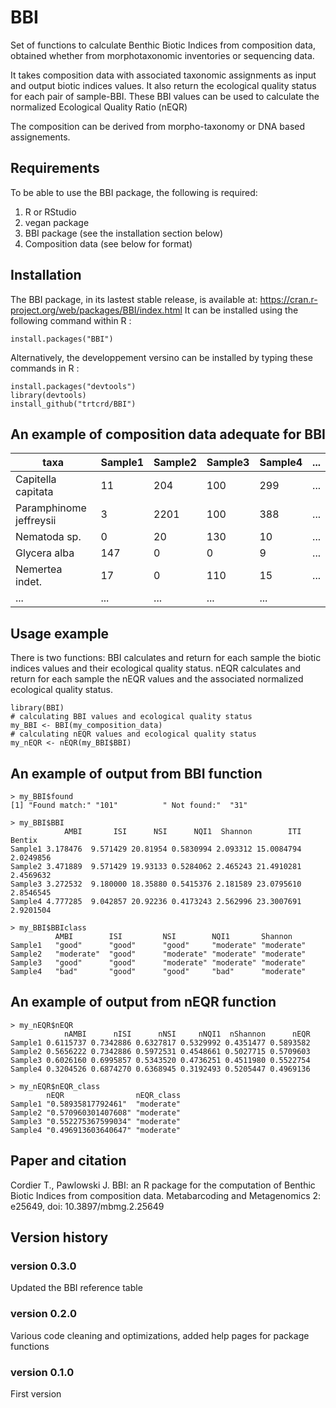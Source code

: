 # BBI

Set of functions to calculate Benthic Biotic Indices from composition data, obtained whether from morphotaxonomic inventories or sequencing data.

It takes composition data with associated taxonomic assignments as input and output biotic indices values.
It also return the ecological quality status for each pair of sample-BBI.
These BBI values can be used to calculate the normalized Ecological Quality Ratio (nEQR)

The composition can be derived from morpho-taxonomy or DNA based assignements.

## Requirements

To be able to use the BBI package, the following is required:
1. R or RStudio
2. vegan package
3. BBI package (see the installation section below)
4. Composition data (see below for format)

## Installation

The BBI package, in its lastest stable release, is available at:
https://cran.r-project.org/web/packages/BBI/index.html
It can be installed using the following command within R :
```
install.packages("BBI")
```

Alternatively, the developpement versino can be installed by typing these commands in R :

```
install.packages("devtools")
library(devtools)
install_github("trtcrd/BBI")
```


## An example of composition data adequate for BBI

taxa|Sample1|Sample2|Sample3|Sample4|...
--- | --- | --- | --- | ---  | ---
Capitella capitata|11|204|100|299|...
Paramphinome jeffreysii|3|2201|100|388|...
Nematoda sp.|0|20|130|10|...
Glycera alba|147|0|0|9|...
Nemertea indet.|17|0|110|15|...
...|...|...|...|...


## Usage example

There is two functions:
BBI calculates and return for each sample the biotic indices values and their ecological quality status.
nEQR calculates and return for each sample the nEQR values and the associated normalized ecological quality status.

```
library(BBI)
# calculating BBI values and ecological quality status
my_BBI <- BBI(my_composition_data)
# calculating nEQR values and ecological quality status
my_nEQR <- nEQR(my_BBI$BBI)

```

## An example of output from BBI function

```
> my_BBI$found
[1] "Found match:" "101"          " Not found:"  "31"

> my_BBI$BBI
            AMBI       ISI      NSI      NQI1  Shannon        ITI    Bentix
Sample1 3.178476  9.571429 20.81954 0.5830994 2.093312 15.0084794 2.0249856
Sample2 3.471889  9.571429 19.93133 0.5284062 2.465243 21.4910281 2.4569632
Sample3 3.272532  9.180000 18.35880 0.5415376 2.181589 23.0795610 2.8546545
Sample4 4.777285  9.042857 20.92236 0.4173243 2.562996 23.3007691 2.9201504

> my_BBI$BBIclass
          AMBI        ISI         NSI        NQI1       Shannon
Sample1   "good"      "good"      "good"     "moderate" "moderate"
Sample2   "moderate"  "good"      "moderate" "moderate" "moderate"
Sample3   "good"      "good"      "moderate" "moderate" "moderate"
Sample4   "bad"       "good"      "good"     "bad"      "moderate"

```

## An example of output from nEQR function

```
> my_nEQR$nEQR
            nAMBI      nISI      nNSI     nNQI1  nShannon      nEQR
Sample1 0.6115737 0.7342886 0.6327817 0.5329992 0.4351477 0.5893582
Sample2 0.5656222 0.7342886 0.5972531 0.4548661 0.5027715 0.5709603
Sample3 0.6026160 0.6995857 0.5343520 0.4736251 0.4511980 0.5522754
Sample4 0.3204526 0.6874270 0.6368945 0.3192493 0.5205447 0.4969136

> my_nEQR$nEQR_class
        nEQR                nEQR_class
Sample1 "0.58935817792461"  "moderate"
Sample2 "0.570960301407608" "moderate"
Sample3 "0.552275367599034" "moderate"
Sample4 "0.496913603640647" "moderate"

```

## Paper and citation

Cordier T., Pawlowski J. BBI: an R package for the computation of Benthic Biotic Indices from composition data. Metabarcoding and Metagenomics 2: e25649, doi: 10.3897/mbmg.2.25649

## Version history

### version 0.3.0 ###

Updated the BBI reference table

### version 0.2.0 ###

Various code cleaning and optimizations, added help pages for package functions

### version 0.1.0 ###

First version
